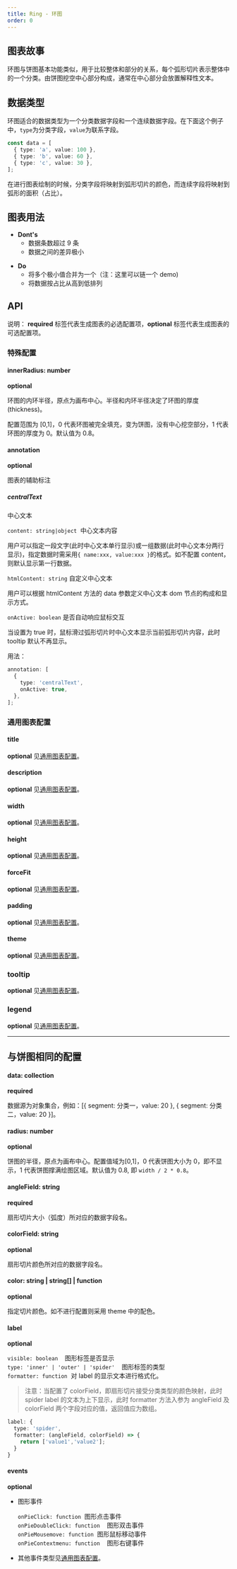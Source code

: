 ```yaml
---
title: Ring - 环图
order: 0
---
```


## 图表故事

环图与饼图基本功能类似，用于比较整体和部分的关系，每个弧形切片表示整体中的一个分类。由饼图挖空中心部分构成，通常在中心部分会放置解释性文本。

## 数据类型

环图适合的数据类型为一个分类数据字段和一个连续数据字段。在下面这个例子中，`type`为分类字段，`value`为联系字段。

```typescript
const data = [
  { type: 'a', value: 100 },
  { type: 'b', value: 60 },
  { type: 'c', value: 30 },
];
```

在进行图表绘制的时候，分类字段将映射到弧形切片的颜色，而连续字段将映射到弧形的面积（占比）。

## 图表用法

- **Dont's**
  - 数据条数超过 9 条
  - 数据之间的差异极小

* **Do**
  - 将多个极小值合并为一个（注：这里可以链一个 demo)
  - 将数据按占比从高到低排列

## API

说明： **required** 标签代表生成图表的必选配置项，**optional** 标签代表生成图表的可选配置项。

### 特殊配置

#### innerRadius: number

**optional**

环图的内环半径，原点为画布中心。半径和内环半径决定了环图的厚度 (thickness)。

配置范围为 [0,1]，0 代表环图被完全填充，变为饼图，没有中心挖空部分，1 代表环图的厚度为 0。默认值为 0.8。

#### annotation

**optional**

图表的辅助标注

##### centralText

中心文本

`content: string|object`  中心文本内容

用户可以指定一段文字(此时中心文本单行显示)或一组数据(此时中心文本分两行显示)，指定数据时需采用`{ name:xxx, value:xxx }`的格式。如不配置 content，则默认显示第一行数据。

`htmlContent: string` 自定义中心文本

用户可以根据 htmlContent 方法的 data 参数定义中心文本 dom 节点的构成和显示方式。

`onActive: boolean` 是否自动响应鼠标交互

当设置为 true 时，鼠标滑过弧形切片时中心文本显示当前弧形切片内容，此时 tooltip 默认不再显示。

用法：

```typescript
annotation: [
  {
    type: 'centralText',
    onActive: true,
  },
];
```

### 通用图表配置

#### title

**optional** 见[通用图表配置](../generalConfig.zh-CN.md)。

#### description

**optional** 见[通用图表配置](../generalConfig.zh-CN.md)。

#### width

**optional** 见[通用图表配置](../generalConfig.zh-CN.md)。

#### height

**optional** 见[通用图表配置](../generalConfig.zh-CN.md)。

#### forceFit

**optional** 见[通用图表配置](../generalConfig.zh-CN.md)。

#### padding

**optional** 见[通用图表配置](../generalConfig.zh-CN.md)。

#### theme

**optional** 见[通用图表配置](../generalConfig.zh-CN.md)。

### tooltip

**optional** 见[通用图表配置](../generalConfig.zh-CN.md)。

### legend

**optional** 见[通用图表配置](../generalConfig.zh-CN.md)。

---

## 与饼图相同的配置

#### data: collection

**required**

数据源为对象集合，例如：[{ segment: 分类一，value: 20 }, { segment: 分类二，value: 20 }]。

#### radius: number

**optional**

饼图的半径，原点为画布中心。配置值域为[0,1]，0 代表饼图大小为 0，即不显示，1 代表饼图撑满绘图区域。默认值为 0.8, 即 `width / 2 * 0.8`。

#### angleField: string

**required**

扇形切片大小（弧度）所对应的数据字段名。

#### colorField: string

**optional**

扇形切片颜色所对应的数据字段名。

#### color: string | string[] | function

**optional**

指定切片颜色。如不进行配置则采用 theme 中的配色。

#### label

**optional**

`visible: boolean`    图形标签是否显示<br />
`type: 'inner' | 'outer' | 'spider'`    图形标签的类型<br />
`formatter: function`  对 label 的显示文本进行格式化。

> 注意：当配置了 colorField，即扇形切片接受分类类型的颜色映射，此时 spider label 的文本为上下显示，此时 formatter 方法入参为 angleField 及 colorField 两个字段对应的值，返回值应为数组。

```typescript
label: {
  type: 'spider',
  formatter: (angleField, colorField) => {
    return ['value1','value2'];
  }
}
```

#### events

**optional**

- 图形事件

  `onPieClick: function`  图形点击事件<br />
  `onPieDoubleClick: function`    图形双击事件<br />
  `onPieMousemove: function`  图形鼠标移动事件<br />
  `onPieContextmenu: function`    图形右键事件<br />

- 其他事件类型见[通用图表配置](../generalConfig.zh-CN.md)。

